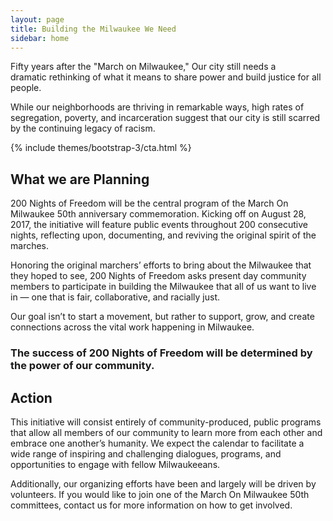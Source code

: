 ```yaml
---
layout: page
title: Building the Milwaukee We Need
sidebar: home
---
```


<div class="black-header">
Fifty years after the "March on Milwaukee," Our city still needs a <br />
dramatic rethinking of what it means to share power and build justice for all people.
</div>

While our neighborhoods are thriving in remarkable ways, high rates of segregation, poverty, and incarceration suggest that our city is still scarred by the continuing legacy of racism.

{% include themes/bootstrap-3/cta.html %}

## What we are Planning

200 Nights of Freedom will be the central program of the March On Milwaukee 50th anniversary commemoration. Kicking off on August 28, 2017, the initiative will feature public events throughout 200 consecutive nights, reflecting upon, documenting, and reviving the original spirit of the marches.

Honoring the original marchers’ efforts to bring about the Milwaukee that they hoped to see, 200 Nights of Freedom asks present day community members to participate in building the Milwaukee that all of us want to live in — one that is fair, collaborative, and racially just.

Our goal isn’t to start a movement, but rather to support, grow, and create connections across the vital work happening in Milwaukee.

### The success of 200 Nights of Freedom will be determined by the power of our community.

## Action

This initiative will consist entirely of community-produced, public programs that allow all members of our community to learn more from each other and embrace one another’s humanity. We expect the calendar to facilitate a wide range of inspiring and challenging dialogues, programs, and opportunities to engage with fellow Milwaukeeans.

Additionally, our organizing efforts have been and largely will be driven by volunteers. If you would like to join one of the March On Milwaukee 50th committees, contact us for more information on how to get involved.
